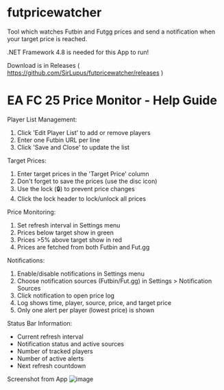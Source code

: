 # futpricewatcher
Tool which watches Futbin and Futgg prices and send a notification when your target price is reached.

.NET Framework 4.8 is needed for this App to run!

Download is in Releases ( https://github.com/SirLupus/futpricewatcher/releases )

EA FC 25 Price Monitor - Help Guide
================================

Player List Management:
1. Click 'Edit Player List' to add or remove players
2. Enter one Futbin URL per line
3. Click 'Save and Close' to update the list

Target Prices:
1. Enter target prices in the 'Target Price' column
2. Don't forget to save the prices (use the disc icon)
3. Use the lock (🔒) to prevent price changes
4. Click the lock header to lock/unlock all prices

Price Monitoring:
1. Set refresh interval in Settings menu
2. Prices below target show in green
3. Prices >5% above target show in red
4. Prices are fetched from both Futbin and Fut.gg

Notifications:
1. Enable/disable notifications in Settings menu
2. Choose notification sources (Futbin/Fut.gg) in Settings > Notification Sources
3. Click notification to open price log
4. Log shows time, player, source, price, and target price
5. Only one alert per player (lowest price) is shown

Status Bar Information:
- Current refresh interval
- Notification status and active sources
- Number of tracked players
- Number of active alerts
- Next refresh countdown


Screenshot from App
![image](https://github.com/user-attachments/assets/e3d05b9f-712e-462c-9254-efd43c3396ad)
